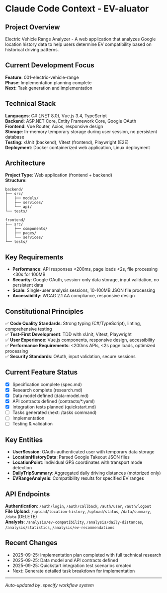 # Claude Code Context - EV-aluator

## Project Overview
Electric Vehicle Range Analyzer - A web application that analyzes Google location history data to help users determine EV compatibility based on historical driving patterns.

## Current Development Focus
**Feature**: 001-electric-vehicle-range  
**Phase**: Implementation planning complete  
**Next**: Task generation and implementation

## Technical Stack
**Languages**: C# (.NET 8.0), Vue.js 3.4, TypeScript  
**Backend**: ASP.NET Core, Entity Framework Core, Google OAuth  
**Frontend**: Vue Router, Axios, responsive design  
**Storage**: In-memory temporary storage during user session, no persistent database  
**Testing**: xUnit (backend), Vitest (frontend), Playwright (E2E)  
**Deployment**: Docker containerized web application, Linux deployment

## Architecture
**Project Type**: Web application (frontend + backend)  
**Structure**: 
```
backend/
├── src/
│   ├── models/
│   ├── services/
│   └── api/
└── tests/

frontend/
├── src/
│   ├── components/
│   ├── pages/
│   └── services/
└── tests/
```

## Key Requirements
- **Performance**: API responses <200ms, page loads <2s, file processing <30s for 100MB
- **Security**: Google OAuth, session-only data storage, input validation, no persistent data
- **Scale**: Single-user analysis sessions, 10-100MB JSON file processing
- **Accessibility**: WCAG 2.1 AA compliance, responsive design

## Constitutional Principles
✅ **Code Quality Standards**: Strong typing (C#/TypeScript), linting, comprehensive testing  
✅ **Test-First Development**: TDD with xUnit, Vitest, Playwright  
✅ **User Experience**: Vue.js components, responsive design, accessibility  
✅ **Performance Requirements**: <200ms APIs, <2s page loads, optimized processing  
✅ **Security Standards**: OAuth, input validation, secure sessions

## Current Feature Status
- [x] Specification complete (spec.md)
- [x] Research complete (research.md) 
- [x] Data model defined (data-model.md)
- [x] API contracts defined (contracts/*.yaml)
- [x] Integration tests planned (quickstart.md)
- [ ] Tasks generated (next: /tasks command)
- [ ] Implementation
- [ ] Testing & validation

## Key Entities
- **UserSession**: OAuth-authenticated user with temporary data storage
- **LocationHistoryData**: Parsed Google Takeout JSON files
- **LocationPoint**: Individual GPS coordinates with transport mode detection
- **DailyTripSummary**: Aggregated daily driving distances (motorized only)
- **EVRangeAnalysis**: Compatibility results for specified EV ranges

## API Endpoints
**Authentication**: `/auth/login`, `/auth/callback`, `/auth/user`, `/auth/logout`  
**File Upload**: `/upload/location-history`, `/upload/status`, `/data/summary`, `/data` (DELETE)  
**Analysis**: `/analysis/ev-compatibility`, `/analysis/daily-distances`, `/analysis/statistics`, `/analysis/ev-recommendations`

## Recent Changes
- 2025-09-25: Implementation plan completed with full technical research
- 2025-09-25: Data model and API contracts defined
- 2025-09-25: Quickstart integration test scenarios created
- Next: Generate detailed task breakdown for implementation

---
*Auto-updated by .specify workflow system*